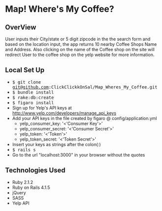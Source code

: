 # Map! Where's My Coffee?

## OverView
User inputs their City/state or 5 digit zipcode in the the search form and based on the location input, the app
returns 10 nearby Coffee Shops Name and Address. Also clicking on the name of the Coffee shop
on the site will redirect User to the coffee shop on the yelp website for more information.

## Local Set Up
* <tt>$ git clone git@github.com:ClickClickkOnSal/Map_Wheres_My_Coffee.git</tt>
* <tt>$ bundle install</tt>
* <tt>$ rake:db:create</tt>
* <tt>$ figaro install</tt>
* Sign up for Yelp's API keys at http://www.yelp.com/developers/manage_api_keys
* Add your API keys in the file created by figaro @ config/application.yml
  * yelp_consumer_key: '<'Consumer Key'>'
  * yelp_consumer_secret: '<'Consumer Secret'>'
  * yelp_token: '<'Token'>'
  * yelp_token_secret: '<'Token Secret'>'
* Insert your keys as strings after the colon(:)
* <tt>$ rails s</tt>
* Go to the url "localhost:3000" in your browser without the quotes

## Technologies Used
* Ruby 2.1.2
* Ruby on Rails 4.1.5
* jQuery
* SASS
* Yelp API
